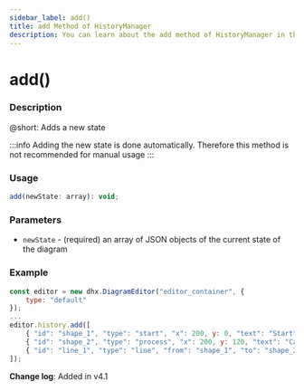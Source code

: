 ```yaml
---
sidebar_label: add()
title: add Method of HistoryManager
description: You can learn about the add method of HistoryManager in the documentation of the DHTMLX JavaScript Diagram library. Browse developer guides and API reference, try out code examples and live demos, and download a free 30-day evaluation version of DHTMLX Diagram.
---
```


# add()

### Description

@short: Adds a new state

:::info
Adding the new state is done automatically. Therefore this method is not recommended for manual usage
:::

### Usage

~~~js
add(newState: array): void;
~~~

### Parameters

- `newState` - (required) an array of JSON objects of the current state of the diagram

### Example

~~~jsx {5-9}
const editor = new dhx.DiagramEditor("editor_container", { 
    type: "default"
});
...
editor.history.add([
	{ "id": "shape_1", "type": "start", "x": 200, y: 0, "text": "Start" },
	{ "id": "shape_2", "type": "process", "x": 200, y: 120, "text": "Call the client" },
	{ "id": "line_1", "type": "line", "from": "shape_1", "to": "shape_2" }
]);
~~~

**Change log**: Added in v4.1
